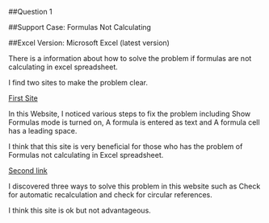 ##Question 1

##Support Case: Formulas Not Calculating

##Excel Version: Microsoft Excel (latest version)

There is a information about how to solve the problem if formulas are not calculating in excel spreadsheet.

I find two sites to make the problem clear.

[First Site](https://www.ablebits.com/office-addins-blog/excel-formulas-not-working/)

In this Website, I noticed various steps to fix the problem including Show Formulas mode is turned on, A formula is entered as text and A formula cell has a leading space.

I think that this site is very beneficial for those who has the problem of Formulas not calculating in Excel spreadsheet.

[Second link](https://www.pryor.com/blog/why-is-your-excel-formula-not-calculating/)

I discovered three ways to solve this problem in this website such as Check for automatic recalculation and check for circular references.

I think this site is ok but not advantageous.
